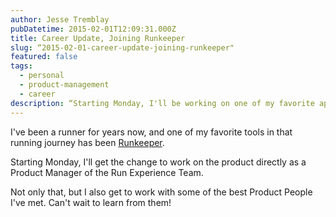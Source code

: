 ```yaml
---
author: Jesse Tremblay
pubDatetime: 2015-02-01T12:09:31.000Z
title: Career Update, Joining Runkeeper
slug: “2015-02-01-career-update-joining-runkeeper"
featured: false
tags:
  - personal
  - product-management
  - career
description: “Starting Monday, I'll be working on one of my favorite apps...Runkeeper."
---
```

I've been a runner for years now, and one of my favorite tools in that running journey has been [Runkeeper](https://runkeeper.com/cms/).

Starting Monday, I'll get the change to work on the product directly as a Product Manager of the Run Experience Team.

Not only that, but I also get to work with some of the best Product People I've met. Can't wait to learn from them!
